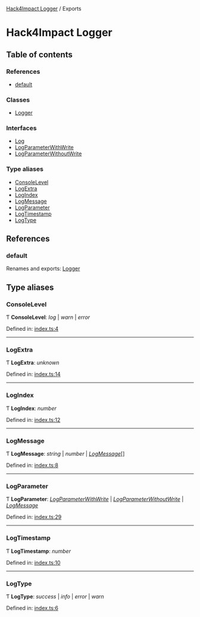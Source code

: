 [Hack4Impact Logger](https://github.com/hack4impact/logger/tree/main/docs/README.md) / Exports

# Hack4Impact Logger

## Table of contents

### References

- [default](https://github.com/hack4impact/logger/tree/main/docs/modules.md#default)

### Classes

- [Logger](https://github.com/hack4impact/logger/tree/main/docs/classes/logger.md)

### Interfaces

- [Log](https://github.com/hack4impact/logger/tree/main/docs/interfaces/log.md)
- [LogParameterWithWrite](https://github.com/hack4impact/logger/tree/main/docs/interfaces/logparameterwithwrite.md)
- [LogParameterWithoutWrite](https://github.com/hack4impact/logger/tree/main/docs/interfaces/logparameterwithoutwrite.md)

### Type aliases

- [ConsoleLevel](https://github.com/hack4impact/logger/tree/main/docs/modules.md#consolelevel)
- [LogExtra](https://github.com/hack4impact/logger/tree/main/docs/modules.md#logextra)
- [LogIndex](https://github.com/hack4impact/logger/tree/main/docs/modules.md#logindex)
- [LogMessage](https://github.com/hack4impact/logger/tree/main/docs/modules.md#logmessage)
- [LogParameter](https://github.com/hack4impact/logger/tree/main/docs/modules.md#logparameter)
- [LogTimestamp](https://github.com/hack4impact/logger/tree/main/docs/modules.md#logtimestamp)
- [LogType](https://github.com/hack4impact/logger/tree/main/docs/modules.md#logtype)

## References

### default

Renames and exports: [Logger](https://github.com/hack4impact/logger/tree/main/docs/classes/logger.md)

## Type aliases

### ConsoleLevel

Ƭ **ConsoleLevel**: _log_ \| _warn_ \| _error_

Defined in: [index.ts:4](https://github.com/hack4impact/logger/blob/100b6a3/src/index.ts#L4)

---

### LogExtra

Ƭ **LogExtra**: _unknown_

Defined in: [index.ts:14](https://github.com/hack4impact/logger/blob/100b6a3/src/index.ts#L14)

---

### LogIndex

Ƭ **LogIndex**: _number_

Defined in: [index.ts:12](https://github.com/hack4impact/logger/blob/100b6a3/src/index.ts#L12)

---

### LogMessage

Ƭ **LogMessage**: _string_ \| _number_ \| [_LogMessage_](https://github.com/hack4impact/logger/tree/main/docs/modules.md#logmessage)[]

Defined in: [index.ts:8](https://github.com/hack4impact/logger/blob/100b6a3/src/index.ts#L8)

---

### LogParameter

Ƭ **LogParameter**: [_LogParameterWithWrite_](https://github.com/hack4impact/logger/tree/main/docs/interfaces/logparameterwithwrite.md) \| [_LogParameterWithoutWrite_](https://github.com/hack4impact/logger/tree/main/docs/interfaces/logparameterwithoutwrite.md) \| [_LogMessage_](https://github.com/hack4impact/logger/tree/main/docs/modules.md#logmessage)

Defined in: [index.ts:29](https://github.com/hack4impact/logger/blob/100b6a3/src/index.ts#L29)

---

### LogTimestamp

Ƭ **LogTimestamp**: _number_

Defined in: [index.ts:10](https://github.com/hack4impact/logger/blob/100b6a3/src/index.ts#L10)

---

### LogType

Ƭ **LogType**: _success_ \| _info_ \| _error_ \| _warn_

Defined in: [index.ts:6](https://github.com/hack4impact/logger/blob/100b6a3/src/index.ts#L6)

